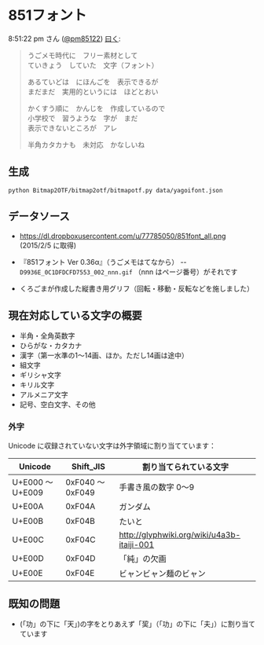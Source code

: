 # 851フォント

8:51:22 pm さん ([@pm85122](https://twitter.com/pm85122)) [曰く](https://twitter.com/pm85122/statuses/492011400479268866):

> うごメモ時代に　フリー素材として  
> ていきょう　していた　文字（フォント）  
>   
> あるていどは　にほんごを　表示できるが  
> まだまだ　実用的というには　ほどとおい  
>   
> かくすう順に　かんじを　作成しているので  
> 小学校で　習うような　字が　まだ  
> 表示できないところが　アレ  
>   
> 半角カタカナも　未対応　かなしいね  

## 生成

`python Bitmap2OTF/bitmap2otf/bitmapotf.py data/yagoifont.json`


## データソース

- https://dl.dropboxusercontent.com/u/77785050/851font_all.png
  (2015/2/5 に取得)

- 『851フォント Ver 0.36α』（うごメモはてなから）
-- `D9936E_0C1DFDCFD7553_002_nnn.gif` （nnn はページ番号）がそれです

- くろごまが作成した縦書き用グリフ（回転・移動・反転などを施しました）


## 現在対応している文字の概要

- 半角・全角英数字
- ひらがな・カタカナ
- 漢字（第一水準の1〜14画、ほか。ただし14画は途中）
- 組文字
- ギリシャ文字
- キリル文字
- アルメニア文字
- 記号、空白文字、その他


### 外字

Unicode に収録されていない文字は外字領域に割り当てています：

|     Unicode    |   Shift_JIS    |          割り当てられている文字           |
|----------------|----------------|------------------------------------------|
|U+E000 〜 U+E009|0xF040 〜 0xF049|手書き風の数字 0〜9                        |
|U+E00A          |0xF04A          |ガンダム                                  |
|U+E00B          |0xF04B          |たいと                                    |
|U+E00C          |0xF04C          |http://glyphwiki.org/wiki/u4a3b-itaiji-001|
|U+E00D          |0xF04D          |「純」の欠画                               |
|U+E00E          |0xF04E          |ビャンビャン麺のビャン                     |


## 既知の問題

- (「功」の下に「天」)の字をとりあえず「巭」（「功」の下に「夫」）に割り当てています

